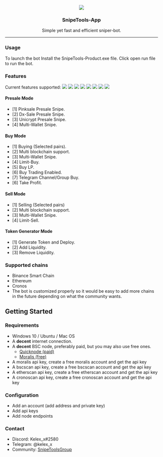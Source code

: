 <div align="center">
    <img src="https://i.imgur.com/YaSmfqY.jpg">
    <h3 align="center">SnipeTools-App</h3>
    <p align="center">
        Simple yet fast and efficient sniper-bot.
        <hr>
    </p>
</div>

### Usage
To launch the bot Install the SnipeTools-Product.exe file. Click open run file to run the bot.

### Features

Current features supported:
<img src="https://i.imgur.com/h8Aohyo.png">
<img src="https://i.imgur.com/vaV4pWU.png">
<img src="https://i.imgur.com/VGdB3ke.png">
<img src="https://i.imgur.com/S7v3BFC.png">
<img src="https://i.imgur.com/7XrJ6uH.png">
<img src="https://i.imgur.com/65F8hmq.png">
<img src="https://i.imgur.com/IKpcvLD.png">
<img src="https://i.imgur.com/2ajLqby.png">
#### Presale Mode
- [1] Pinksale Presale Snipe.
- [2] Dx-Sale Presale Snipe.
- [3] Unicrypt Presale Snipe.
- [4] Multi-Wallet Snipe.
#### Buy Mode
- [1] Buying (Selected pairs).
- [2] Multi blockchain support.
- [3] Multi-Wallet Snipe. 
- [4] Limit-Buy.
- [5] Buy LP.
- [6] Buy Trading Enabled.
- [7] Telegram Channel/Group Buy.
- [6] Take Profit.
#### Sell Mode
- [1] Selling (Selected pairs)
- [2] Multi blockchain support.
- [3] Multi-Wallet Snipe. 
- [4] Limit-Sell.
#### Token Generator Mode
- [1] Generate Token and Deploy.
- [2] Add Liquidity.
- [3] Remove Liquidity.


### Supported chains
- Binance Smart Chain
- Ethereum
- Cronos
- The bot is customized properly so it would be easy to add more chains in the future depending on what the community wants.

## Getting Started
### Requirements
<ul>
    <li>Windows 10 / Ubuntu / Mac OS</li>
	<li>A <b>decent</b> internet connection.</li>
	<li>
		A <b>decent</b> BSC node, preferably paid, but you may also use free ones.
		<ul>
			<li><a href="https://www.quicknode.com/">Quicknode (paid)</a></li>
			<li><a href="https://www.moralis.io/">Moralis (free)</a></li>
		</ul>
	</li>
	<li>A moralis api key, create a free moralis account and get the api key</li>
	<li>A bscscan api key, create a free bscscan account and get the api key</li>
	<li>A etherscan api key, create a free etherscan account and get the api key</li>
	<li>A cronoscan api key, create a free cronoscan account and get the api key</li>
</ul>

### Configuration
<ul>
	<li>Add an account (add address and private key)</li>
	<li>Add api keys</li>
	<li>Add node endpoints</li>
</ul>

### Contact
<ul>
	<li>Discord: Kelex_x#2580</li>
	<li>Telegram: @kelex_x</li>
  <li>Community: <a href="https://t.me/snipetoolsgroup">SnipeToolsGroup</a></li>
</ul>
